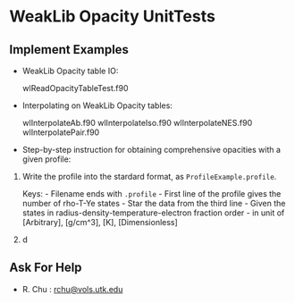 # WeakLib Opacity UnitTests

## Implement Examples

- WeakLib Opacity table IO:

     wlReadOpacityTableTest.f90

- Interpolating on WeakLib Opacity tables:

     wlInterpolateAb.f90
     wlInterpolateIso.f90
     wlInterpolateNES.f90
     wlInterpolatePair.f90

- Step-by-step instruction for obtaining comprehensive opacities with a given profile:

1.  Write the profile into the stardard format, as `ProfileExample.profile`.

    Keys: 
         - Filename ends with `.profile`
         - First line of the profile gives the number of rho-T-Ye states
         - Star the data from the third line
         - Given the states in radius-density-temperature-electron fraction order
         - in unit of [Arbitrary], [g/cm^3], [K], [Dimensionless]

2.  d    



## Ask For Help
- R. Chu : rchu@vols.utk.edu
